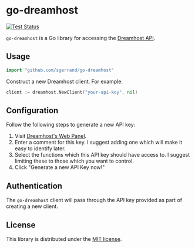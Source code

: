 # go-dreamhost

[![Test Status](https://github.com/sgerrand/go-dreamhost/workflows/tests/badge.svg)](https://github.com/sgerrand/go-dreamhost/actions?query=workflow%3Atests)

`go-dreamhost` is a Go library for accessing the [Dreamhost
API](https://help.dreamhost.com/hc/en-us/articles/217560167).

## Usage

```go
import "github.com/sgerrand/go-dreamhost"
```

Construct a new Dreamhost client. For example:

```go
client := dreamhost.NewClient("your-api-key", nil)
```

## Configuration

Follow the following steps to generate a new API key:
1. Visit [Dreamhost's Web Panel](https://panel.dreamhost.com/?tree=home.api).
1. Enter a comment for this key. I suggest adding one which will make it easy
   to identify later.
1. Select the functions which this API key should have access to. I suggest
   limiting these to those which you want to control.
1. Click "Generate a new API Key now!"

## Authentication

The `go-dreamhost` client will pass through the API key provided as part
of creating a new client.

## License

This library is distributed under the [MIT license](LICENSE).
